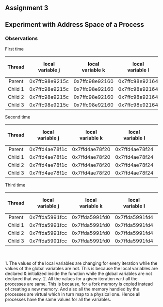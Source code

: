 ## Assignment 3
## Experiment with Address Space of a Process
### Observations

First time

| Thread | local <br> variable j | local <br> variable k | local <br> variable l | global <br> variable <br> g_first | global <br> variable <br> g_second | global <br> variable <br> g_third |
| :-: | :-: | :-: | :-: | :-: | :-: | :-: |
| Parent | 0x7ffc98e9215c | 0x7ffc98e92160 |  0x7ffc98e92164 | 0x60107c | 0x601080 | 0x601084 |
| Child 1 | 0x7ffc98e9215c | 0x7ffc98e92160 |  0x7ffc98e92164 | 0x60107c | 0x601080 | 0x601084 |
| Child 2 | 0x7ffc98e9215c | 0x7ffc98e92160 |  0x7ffc98e92164 | 0x60107c | 0x601080 | 0x601084 |
| Child 3 | 0x7ffc98e9215c | 0x7ffc98e92160 |  0x7ffc98e92164 | 0x60107c | 0x601080 | 0x601084 |

Second time

| Thread | local <br> variable j | local <br> variable k | local <br> variable l | global <br> variable <br> g_first | global <br> variable <br> g_second | global <br> variable <br> g_third |
| :-: | :-: | :-: | :-: | :-: | :-: | :-: |
| Parent | 0x7ffd4ae78f1c | 0x7ffd4ae78f20 |  0x7ffd4ae78f24 | 0x60107c | 0x601080 | 0x601084 |
| Child 1 | 0x7ffd4ae78f1c | 0x7ffd4ae78f20 |  0x7ffd4ae78f24 | 0x60107c | 0x601080 | 0x601084 |
| Child 2 | 0x7ffd4ae78f1c | 0x7ffd4ae78f20 |  0x7ffd4ae78f24 | 0x60107c | 0x601080 | 0x601084 |
| Child 3 | 0x7ffd4ae78f1c | 0x7ffd4ae78f20 |  0x7ffd4ae78f24 | 0x60107c | 0x601080 | 0x601084 |

Third time

| Thread | local <br> variable j | local <br> variable k | local <br> variable l | global <br> variable <br> g_first | global <br> variable <br> g_second | global <br> variable <br> g_third |
| :-: | :-: | :-: | :-: | :-: | :-: | :-: |
| Parent | 0x7ffda5991fcc | 0x7ffda5991fd0 |  0x7ffda5991fd4 | 0x60107c | 0x601080 | 0x601084 |
| Child 1 | 0x7ffda5991fcc | 0x7ffda5991fd0 |  0x7ffda5991fd4 | 0x60107c | 0x601080 | 0x601084 |
| Child 2 | 0x7ffda5991fcc | 0x7ffda5991fd0 |  0x7ffda5991fd4 | 0x60107c | 0x601080 | 0x601084 |
| Child 3 | 0x7ffda5991fcc | 0x7ffda5991fd0 |  0x7ffda5991fd4 | 0x60107c | 0x601080 | 0x601084 |

<br>
<br>
1. The values of the local variables are changing for every iteration while the values of the global variables are not. This is because the local variables are declared & initialized inside the function while the global variables are not declared that way.
2. All the values for a given iteration w.r.t all the processes are same. This is because, for a fork memory is copied instead of creating a new memory. And also all the memory handled by the processes are virtual which in turn map to a physical one. Hence all processes have the same values for all the variables.
